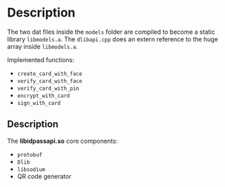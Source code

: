 # Description

The two dat files inside the `models` folder are compiled to become a static library `libmodels.a`.
The `dlibapi.cpp` does an extern reference to the huge array inside `libmodels.a`. 

Implemented functions:
- `create_card_with_face`
- `verify_card_with_face`
- `verify_card_with_pin`
- `encrypt_with_card`
- `sign_with_card`

## Description

The **libidpassapi.so** core components:
- `protobuf` 
- `Dlib`
- `libsodium`
- QR code generator

